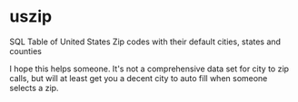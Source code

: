 # uszip
SQL Table of United States Zip codes with their default cities, states and counties

I hope this helps someone. It's not a comprehensive data set for city to zip calls, but will at least get you a decent city to auto fill when someone selects a zip.
